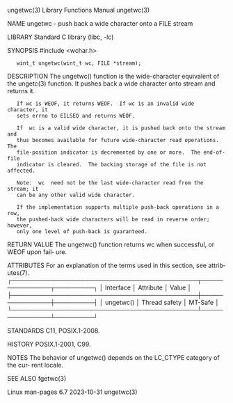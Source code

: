 ungetwc(3)                 Library Functions Manual                 ungetwc(3)

NAME
       ungetwc - push back a wide character onto a FILE stream

LIBRARY
       Standard C library (libc, -lc)

SYNOPSIS
       #include <wchar.h>

       wint_t ungetwc(wint_t wc, FILE *stream);

DESCRIPTION
       The   ungetwc()  function  is  the  wide-character  equivalent  of  the
       ungetc(3) function.  It pushes back a wide character  onto  stream  and
       returns it.

       If wc is WEOF, it returns WEOF.  If wc is an invalid wide character, it
       sets errno to EILSEQ and returns WEOF.

       If  wc is a valid wide character, it is pushed back onto the stream and
       thus becomes available for future wide-character read operations.   The
       file-position indicator is decremented by one or more.  The end-of-file
       indicator is cleared.  The backing storage of the file is not affected.

       Note:  wc  need not be the last wide-character read from the stream; it
       can be any other valid wide character.

       If the implementation supports multiple push-back operations in a  row,
       the pushed-back wide characters will be read in reverse order; however,
       only one level of push-back is guaranteed.

RETURN VALUE
       The  ungetwc()  function returns wc when successful, or WEOF upon fail‐
       ure.

ATTRIBUTES
       For an explanation of the terms  used  in  this  section,  see  attrib‐
       utes(7).
       ┌───────────────────────────────────────────┬───────────────┬─────────┐
       │ Interface                                 │ Attribute     │ Value   │
       ├───────────────────────────────────────────┼───────────────┼─────────┤
       │ ungetwc()                                 │ Thread safety │ MT-Safe │
       └───────────────────────────────────────────┴───────────────┴─────────┘

STANDARDS
       C11, POSIX.1-2008.

HISTORY
       POSIX.1-2001, C99.

NOTES
       The  behavior of ungetwc() depends on the LC_CTYPE category of the cur‐
       rent locale.

SEE ALSO
       fgetwc(3)

Linux man-pages 6.7               2023-10-31                        ungetwc(3)
